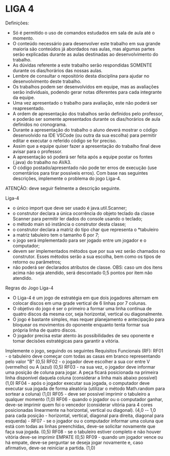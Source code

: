 # LIGA 4

Definições:
* Só é permitido o uso de comandos estudados em sala de aula até o momento.
* O conteúdo necessário para desenvolver este trabalho em sua grande maioria são conteúdos já abordados nas aulas, mas algumas partes serão explicadas durante as aulas destinadas ao desenvolvimento do trabalho.
* As dúvidas referente a este trabalho serão respondidas SOMENTE durante os dias/horários das nossas aulas.
* Lembre de consultar o repositório desta disciplina para ajudar no desenvolvimento deste trabalho.
* Os trabalhos podem ser desenvolvidos em equipe, mas as avaliações serão individuais, podendo gerar notas diferentes para cada integrante da equipe.
* Uma vez apresentado o trabalho para avaliação, este não poderá ser reapresentado.
* A ordem de apresentação dos trabalhos serão definidos pelo professor, e poderão ser somente apresentados durante os dias/horários de aula definidos no cronograma.
* Durante a apresentação do trabalho o aluno deverá mostrar o código desenvolvido na IDE VSCode (ou outra da sua escolha) para permitir editar e executar o referido código se for preciso.
* Assim que a equipe quiser fazer a apresentação do trabalho final deve avisar para o professor.
* A apresentação só poderá ser feita após a equipe postar os fontes (.java) do trabalho no AVA3.
* O código postado/apresentado não pode ter erros de execução (use comentários para tirar possíveis erros).
Com base nas seguintes descrições, implemente o problema do jogo Liga-4.

ATENÇÃO: deve seguir fielmente a descrição seguinte.

Liga-4

* o único import que deve ser usado é java.util.Scanner;
* o construtor declara a única ocorrência do objeto teclado da classe Scanner para permitir ler dados do console usando o teclado;
* o método main só instância o construtor desta classe;
* o construtor declara a matriz do tipo char que representa o *tabuleiro
* a matriz tabuleiro tem o tamanho 6 por 7;
* o jogo será implementado para ser jogado entre um jogador e o computador;
* devem ser implementados métodos que por sua vez serão chamados no construtor. Esses métodos serão a sua escolha, bem como os tipos de retorno ou parâmetros;
* não poderá ser declarados atributos de classe.
OBS: caso um dos itens acima não seja atendido, será descontado 0,5 pontos por item não atendido.

Regras do Jogo Liga-4
* O Liga-4 é um jogo de estratégia em que dois jogadores alternam em colocar discos em uma grade vertical de 6 linhas por 7 colunas.
* O objetivo do jogo é ser o primeiro a formar uma linha contínua de quatro discos da mesma cor, seja horizontal, vertical ou diagonalmente.
* O jogo é bastante simples, mas requer planejamento e antecipação para bloquear os movimentos do oponente enquanto tenta formar sua própria linha de quatro discos.
* O jogador precisa estar atento às possibilidades de seu oponente e tomar decisões estratégicas para garantir a vitória.

Implemente o jogo, seguindo os seguintes Requisitos Funcionais (RF):
RF01 - o tabuleiro deve começar com todas as casas em branco representando pelo valor "B" (0,5)
RF02 - o jogador deve escolher a sua cor entre V (vermelho) ou A (azul) (0,5)
RF03 - na sua vez, o jogador deve informar uma posição de coluna para jogar. A peça ficará posicionada na primeira linha disponível daquela coluna (considerar a linha mais abaixo possível) (1,0)
RF04 - após o jogador executar sua jogada, o computador deve executar sua jogada de forma aleatória (utilizar o método Math.random para sortear a coluna) (1,0)
RF05 - deve ser possível imprimir o tabuleiro a qualquer momento (1,0)
RF06 - quando o jogador ou o computador ganhar, deve-se imprimir quem foi o vencedor (considerar vitória para 4 cores posicionadas linearmente na horizontal, vertical ou diagonal). (4,0 -- 1,0 para cada posição - horizontal, vertical, diagonal para direita, diagonal para esquerda) -
RF07 - se o jogador ou o computador informar uma coluna que está com todas as linhas preenchidas, deve-se solicitar novamente que faça sua jogada. (0,5)
RF08 - se o tabuleiro estiver completo e não houver vitória deve-se imprimir EMPATE (0,5)
RF09 - quando um jogador vence ou há empate, deve-se perguntar se deseja jogar novamente e, caso afirmativo, deve-se reiniciar a partida. (1,0)
